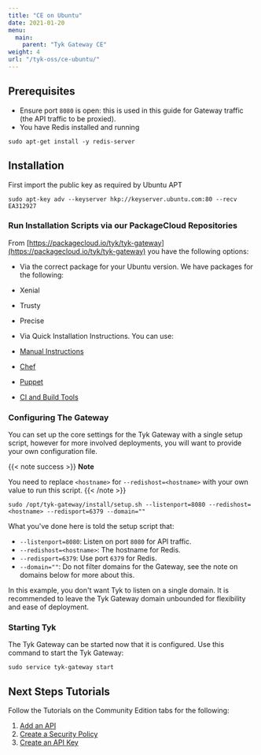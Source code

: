```yaml
---
title: "CE on Ubuntu"
date: 2021-01-20
menu:
  main:
    parent: "Tyk Gateway CE"
weight: 4
url: "/tyk-oss/ce-ubuntu/"
---
```


## Prerequisites

*   Ensure port `8080` is open: this is used in this guide for Gateway traffic (the API traffic to be proxied).
*   You have Redis installed and running

```{.copyWrapper}
sudo apt-get install -y redis-server
```

## Installation

First import the public key as required by Ubuntu APT

```{.copyWrapper}
sudo apt-key adv --keyserver hkp://keyserver.ubuntu.com:80 --recv EA312927
```

### Run Installation Scripts via our PackageCloud Repositories

From [https://packagecloud.io/tyk/tyk-gateway](https://packagecloud.io/tyk/tyk-gateway) you have the following options:

* Via the correct package for your Ubuntu version. We have packages for the following:
 * Xenial
 * Trusty
 * Precise

* Via Quick Installation Instructions. You can use: 
 * [Manual Instructions](https://packagecloud.io/tyk/tyk-gateway/install#manual-deb)
 * [Chef](https://packagecloud.io/tyk/tyk-gateway/install#chef)
 * [Puppet](https://packagecloud.io/tyk/tyk-gateway/install#puppet)
 * [CI and Build Tools](https://packagecloud.io/tyk/tyk-gateway/ci)

### Configuring The Gateway 

You can set up the core settings for the Tyk Gateway with a single setup script, however for more involved deployments, you will want to provide your own configuration file.

{{< note success >}}
**Note**  

You need to replace `<hostname>` for `--redishost=<hostname>` with your own value to run this script.
{{< /note >}}


```{.copyWrapper}
sudo /opt/tyk-gateway/install/setup.sh --listenport=8080 --redishost=<hostname> --redisport=6379 --domain=""
```

What you've done here is told the setup script that:

*   `--listenport=8080`: Listen on port `8080` for API traffic.
*   `--redishost=<hostname>`: The hostname for Redis.
*   `--redisport=6379`: Use port `6379` for Redis.
*   `--domain=""`: Do not filter domains for the Gateway, see the note on domains below for more about this.

In this example, you don't want Tyk to listen on a single domain. It is recommended to leave the Tyk Gateway domain unbounded for flexibility and ease of deployment.

### Starting Tyk

The Tyk Gateway can be started now that it is configured. Use this command to start the Tyk Gateway:
```{.copyWrapper}
sudo service tyk-gateway start
```

## Next Steps Tutorials

Follow the Tutorials on the Community Edition tabs for the following:

1. [Add an API](/docs/getting-started/tutorials/create-api/)
2. [Create a Security Policy](/docs/getting-started/tutorials/create-security-policy/)
3. [Create an API Key](/docs/getting-started/tutorials/create-api-key/)